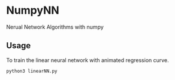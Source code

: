 # NumpyNN
 Nerual Network Algorithms with numpy

## Usage
To train the linear neural network with animated regression curve.
 ```
 python3 linearNN.py
 ```
